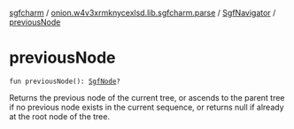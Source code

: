 [sgfcharm](../../index.md) / [onion.w4v3xrmknycexlsd.lib.sgfcharm.parse](../index.md) / [SgfNavigator](index.md) / [previousNode](./previous-node.md)

# previousNode

`fun previousNode(): `[`SgfNode`](../-sgf-node.md)`?`

Returns the previous node of the current tree, or ascends to the parent tree if no previous
node exists in the current sequence, or returns null if already at the root node of the tree.


